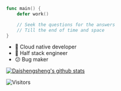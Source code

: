 ```go
func main() {
    defer work()

    // Seek the questions for the answers
    // Till the end of time and space
}
```

- 🔭 Cloud native developer
- 🌱 Half stack engineer
- 😕 Bug maker

[![Daishengsheng's github stats](https://github-readme-stats.vercel.app/api?username=Daishengsheng&count_private=true&include_all_commits=true&show_icons=true&theme=dracula)](https://github.com/anuraghazra/github-readme-stats)

![Visitors](https://visitor-badge.laobi.icu/badge?page_id=Daishengsheng.github)
